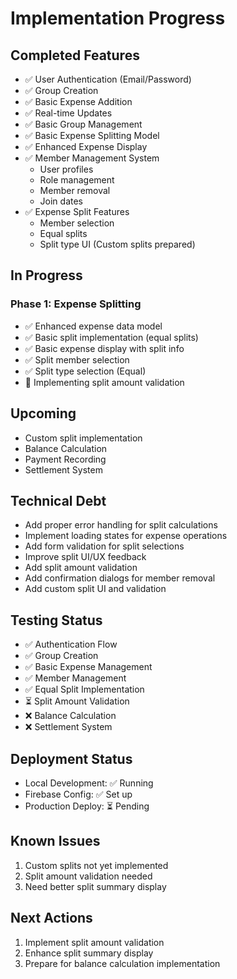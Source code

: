 # Implementation Progress

## Completed Features
- ✅ User Authentication (Email/Password)
- ✅ Group Creation
- ✅ Basic Expense Addition
- ✅ Real-time Updates
- ✅ Basic Group Management
- ✅ Basic Expense Splitting Model
- ✅ Enhanced Expense Display
- ✅ Member Management System
  - User profiles
  - Role management
  - Member removal
  - Join dates
- ✅ Expense Split Features
  - Member selection
  - Equal splits
  - Split type UI (Custom splits prepared)

## In Progress
### Phase 1: Expense Splitting
- ✅ Enhanced expense data model
- ✅ Basic split implementation (equal splits)
- ✅ Basic expense display with split info
- ✅ Split member selection
- ✅ Split type selection (Equal)
- 🔄 Implementing split amount validation

## Upcoming
- Custom split implementation
- Balance Calculation
- Payment Recording
- Settlement System

## Technical Debt
- Add proper error handling for split calculations
- Implement loading states for expense operations
- Add form validation for split selections
- Improve split UI/UX feedback
- Add split amount validation
- Add confirmation dialogs for member removal
- Add custom split UI and validation

## Testing Status
- ✅ Authentication Flow
- ✅ Group Creation
- ✅ Basic Expense Management
- ✅ Member Management
- ✅ Equal Split Implementation
- ⏳ Split Amount Validation
- ❌ Balance Calculation
- ❌ Settlement System

## Deployment Status
- Local Development: ✅ Running
- Firebase Config: ✅ Set up
- Production Deploy: ⏳ Pending

## Known Issues
1. Custom splits not yet implemented
2. Split amount validation needed
3. Need better split summary display

## Next Actions
1. Implement split amount validation
2. Enhance split summary display
3. Prepare for balance calculation implementation 